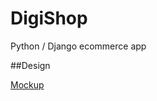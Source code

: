 # DigiShop
Python / Django ecommerce app

##Design

[Mockup](https://xd.adobe.com/view/354de7ba-3a16-4cfd-6194-bcbf39fe350d-437c/)
